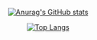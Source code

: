 <div align="center">

 ​[![​Anurag's GitHub stats​](https://github-readme-stats.vercel.app/api?username=Tomkoid&show_icons=true&theme=aura_dark)](https://github.com/Tomkoid/Phyc)</center>

 
 
 ​[![​Top Langs​](https://github-readme-stats.vercel.app/api/top-langs/?username=Tomkoid&layout=compact&&bg_color=161f2b&text_color=bec1c4)](https://github.com/Tomkoid/Phyc)
</div>
